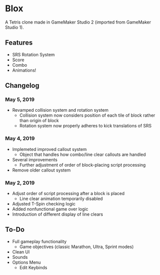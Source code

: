 # Blox
A Tetris clone made in GameMaker Studio 2 (imported from GameMaker Studio 1).

## Features
* SRS Rotation System
* Score
* Combo
* Animations!

## Changelog
### May 5, 2019
* Revamped collision system and rotation system
	* Collision system now considers position of each tile of block rather than origin of block
	* Rotation system now properly adheres to kick translations of SRS

### May 4, 2019
* Implemeted improved callout system
	* Object that handles how combo/line clear callouts are handled
* Several improvements
	* Further adjustment of order of block-placing script processing
* Remove older callout system

### May 2, 2019
* Adjust order of script processing after a block is placed
	* Line clear animation temporarily disabled
* Adjusted T-Spin checking logic
* Added nonfunctional game over logic
* Introduction of different display of line clears

## To-Do
* Full gameplay functionality
	* Game objectives (classic Marathon, Ultra, Sprint modes)
* Clean UI
* Sounds
* Options Menu
	* Edit Keybinds
